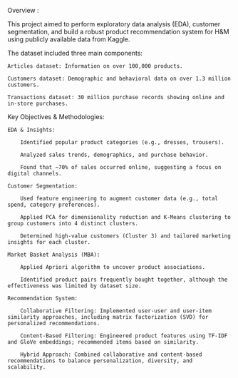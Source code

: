 Overview :

This project aimed to perform exploratory data analysis (EDA), customer segmentation, and build a robust product recommendation system for H&M using publicly available data from Kaggle.

The dataset included three main components:

    Articles dataset: Information on over 100,000 products.

    Customers dataset: Demographic and behavioral data on over 1.3 million customers.

    Transactions dataset: 30 million purchase records showing online and in-store purchases.

Key Objectives & Methodologies:

    EDA & Insights:

        Identified popular product categories (e.g., dresses, trousers).

        Analyzed sales trends, demographics, and purchase behavior.

        Found that ~70% of sales occurred online, suggesting a focus on digital channels.

    Customer Segmentation:

        Used feature engineering to augment customer data (e.g., total spend, category preferences).

        Applied PCA for dimensionality reduction and K-Means clustering to group customers into 4 distinct clusters.

        Determined high-value customers (Cluster 3) and tailored marketing insights for each cluster.

    Market Basket Analysis (MBA):

        Applied Apriori algorithm to uncover product associations.

        Identified product pairs frequently bought together, although the effectiveness was limited by dataset size.

    Recommendation System:

        Collaborative Filtering: Implemented user-user and user-item similarity approaches, including matrix factorization (SVD) for personalized recommendations.

        Content-Based Filtering: Engineered product features using TF-IDF and GloVe embeddings; recommended items based on similarity.

        Hybrid Approach: Combined collaborative and content-based recommendations to balance personalization, diversity, and scalability.
